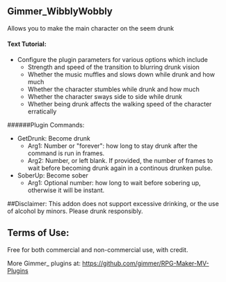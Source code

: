 ## Gimmer_WibblyWobbly

Allows you to make the main character on the seem drunk

#### Text Tutorial:

* Configure the plugin parameters for various options which include
    * Strength and speed of the transition to blurring drunk vision
    * Whether the music muffles and slows down while drunk and how much
    * Whether the character stumbles while drunk and how much
    * Whether the character sways side to side while drunk
    * Whether being drunk affects the walking speed of the character erratically
    
######Plugin Commands:
* GetDrunk: Become drunk
    * Arg1: Number or "forever": how long to stay drunk after the command is run in frames.
    * Arg2: Number, or left blank. If provided, the number of frames to wait before becoming drunk again in a continous drunken pulse.
* SoberUp: Become sober
    * Arg1: Optional number: how long to wait before sobering up, otherwise it will be instant.
    

##Disclaimer:
This addon does not support excessive drinking, or the use of alcohol by minors. Please drunk responsibly.

## Terms of Use:

Free for both commercial and non-commercial use, with credit.

More Gimmer_ plugins at: https://github.com/gimmer/RPG-Maker-MV-Plugins